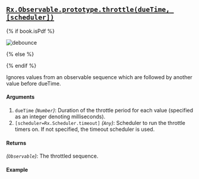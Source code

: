 ## [`Rx.Observable.prototype.throttle(dueTime, [scheduler])`](https://github.com/Reactive-Extensions/RxJS/blob/master/src/core/linq/observable/debounce.js)

{% if book.isPdf %}

![debounce](http://reactivex.io/documentation/operators/images/debounce.png)

{% else %}



{% endif %}

Ignores values from an observable sequence which are followed by another value before dueTime.

#### Arguments
1. `dueTime` *(`Number`)*: Duration of the throttle period for each value (specified as an integer denoting milliseconds).
2. `[scheduler=Rx.Scheduler.timeout]` *(`Any`)*: Scheduler to run the throttle timers on. If not specified, the timeout scheduler is used.

#### Returns
*(`Observable`)*: The throttled sequence. 
    
#### Example

[](http://jsbin.com/zatav/1/embed?js,console)